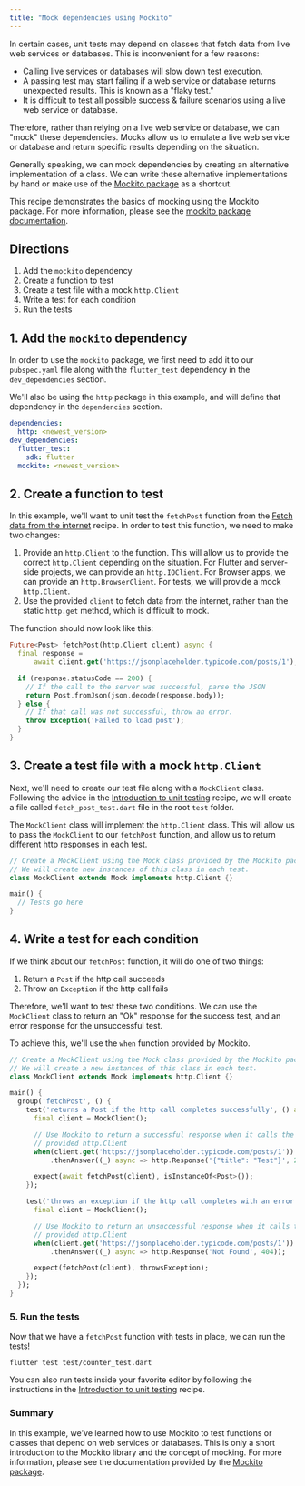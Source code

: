 ```yaml
---
title: "Mock dependencies using Mockito"
---
```


In certain cases, unit tests may depend on classes that fetch data from live
web services or databases. This is inconvenient for a few reasons:

  * Calling live services or databases will slow down test execution.
  * A passing test may start failing if a web service or database returns 
  unexpected results. This is known as a "flaky test."
  * It is difficult to test all possible success & failure scenarios using a 
  live web service or database.
  
Therefore, rather than relying on a live web service or database, we can "mock"
these dependencies. Mocks allow us to emulate a live web service or database and
return specific results depending on the situation.

Generally speaking, we can mock dependencies by creating an alternative 
implementation of a class. We can write these alternative implementations by 
hand or make use of the 
[Mockito package](https://pub.dartlang.org/packages/mockito) as a shortcut.

This recipe demonstrates the basics of mocking using the Mockito package. 
For more information, please see the 
[mockito package documentation](https://pub.dartlang.org/packages/mockito).

## Directions

  1. Add the `mockito` dependency
  2. Create a function to test 
  3. Create a test file with a mock `http.Client`
  4. Write a test for each condition
  5. Run the tests

## 1. Add the `mockito` dependency

In order to use the `mockito` package, we first need to add it to our 
`pubspec.yaml` file along with the `flutter_test` dependency in the 
`dev_dependencies` section.

We'll also be using the `http` package in this example, and will define that
dependency in the `dependencies` section.

```yaml
dependencies:
  http: <newest_version>
dev_dependencies:
  flutter_test:
    sdk: flutter
  mockito: <newest_version>
```

## 2. Create a function to test

In this example, we'll want to unit test the `fetchPost` function from the 
[Fetch data from the internet](/cookbook/networking/fetch-data/) recipe. In 
order to test this function, we need to make two changes:

  1. Provide an `http.Client` to the function. This will allow us to provide the
  correct `http.Client` depending on the situation. For Flutter and server-side
  projects, we can provide an `http.IOClient`. For Browser apps, we can provide 
  an `http.BrowserClient`. For tests, we will provide a mock `http.Client`.
  2. Use the provided `client` to fetch data from the internet, rather than the
  static `http.get` method, which is difficult to mock.

The function should now look like this:

<!-- skip -->
```dart
Future<Post> fetchPost(http.Client client) async {
  final response =
      await client.get('https://jsonplaceholder.typicode.com/posts/1');

  if (response.statusCode == 200) {
    // If the call to the server was successful, parse the JSON
    return Post.fromJson(json.decode(response.body));
  } else {
    // If that call was not successful, throw an error.
    throw Exception('Failed to load post');
  }
}
```

## 3. Create a test file with a mock `http.Client`

Next, we'll need to create our test file along with a `MockClient` class.
Following the advice in the 
[Introduction to unit testing](/cookbook/testing/unit-test/) recipe, we will
create a file called `fetch_post_test.dart` file in the root `test` folder. 

The `MockClient` class will implement the `http.Client` class. This will allow 
us to pass the `MockClient` to our `fetchPost` function, and allow us to return 
different http responses in each test.

<!-- skip -->
```dart
// Create a MockClient using the Mock class provided by the Mockito package.
// We will create new instances of this class in each test. 
class MockClient extends Mock implements http.Client {}

main() {
  // Tests go here
}
``` 

## 4. Write a test for each condition

If we think about our `fetchPost` function, it will do one of two things:

  1. Return a `Post` if the http call succeeds
  2. Throw an `Exception` if the http call fails 

Therefore, we'll want to test these two conditions. We can use the `MockClient`
class to return an "Ok" response for the success test, and an error response 
for the unsuccessful test. 

To achieve this, we'll use the `when` function provided by Mockito.

<!-- skip -->
```dart
// Create a MockClient using the Mock class provided by the Mockito package.
// We will create a new instances of this class in each test.
class MockClient extends Mock implements http.Client {}

main() {
  group('fetchPost', () {
    test('returns a Post if the http call completes successfully', () async {
      final client = MockClient();

      // Use Mockito to return a successful response when it calls the
      // provided http.Client
      when(client.get('https://jsonplaceholder.typicode.com/posts/1'))
          .thenAnswer((_) async => http.Response('{"title": "Test"}', 200));

      expect(await fetchPost(client), isInstanceOf<Post>());
    });

    test('throws an exception if the http call completes with an error', () {
      final client = MockClient();

      // Use Mockito to return an unsuccessful response when it calls the
      // provided http.Client
      when(client.get('https://jsonplaceholder.typicode.com/posts/1'))
          .thenAnswer((_) async => http.Response('Not Found', 404));

      expect(fetchPost(client), throwsException);
    });
  });
}
``` 

### 5. Run the tests

Now that we have a `fetchPost` function with tests in place, we can run the 
tests! 

```
flutter test test/counter_test.dart
```

You can also run tests inside your favorite editor by following the instructions
in the 
[Introduction to unit testing](/cookbook/testing/unit-test/#run-tests-using-intellij-or-vscode)
recipe. 

### Summary

In this example, we've learned how to use Mockito to test functions or classes
that depend on web services or databases. This is only a short introduction to 
the Mockito library and the concept of mocking. For more information, please 
see the documentation provided by the 
[Mockito package](https://pub.dartlang.org/packages/mockito).  
